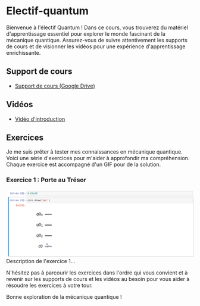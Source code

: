 # Electif-quantum

Bienvenue à l'électif Quantum ! Dans ce cours, vous trouverez du matériel d'apprentissage essentiel pour explorer le monde fascinant de la mécanique quantique. Assurez-vous de suivre attentivement les supports de cours et de visionner les vidéos pour une expérience d'apprentissage enrichissante.

## Support de cours
- [Support de cours (Google Drive)](https://drive.google.com/drive/folders/1BNwf3IbPTvmqsQlzmL9gKWQjkDzokMXC?usp=sharing)

## Vidéos
- [Vidéo d'introduction](https://www.youtube.com/watch?v=yCRh_YzCqQw)

## Exercices
Je me suis prêter à tester mes connaissances en mécanique quantique. Voici une série d'exercices pour m'aider à approfondir ma compréhension. Chaque exercice est accompagné d'un GIF pour de la solution.

### Exercice 1 : Porte au Trésor
![Exercice 1 GIF](EQ001/PorteDuTresor.gif)
Description de l'exercice 1...


N'hésitez pas à parcourir les exercices dans l'ordre qui vous convient et à revenir sur les supports de cours et les vidéos au besoin pour vous aider à résoudre les exercices à votre tour.

Bonne exploration de la mécanique quantique !
